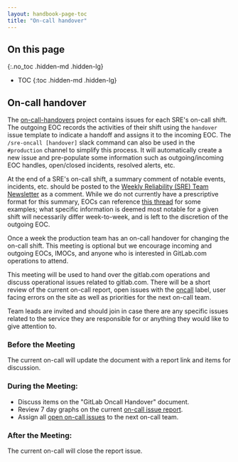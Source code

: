 ```yaml
---
layout: handbook-page-toc
title: "On-call handover"
---
```


## On this page
{:.no_toc .hidden-md .hidden-lg}

- TOC
{:toc .hidden-md .hidden-lg}

## On-call handover

The [on-call-handovers](https://gitlab.com/gitlab-com/gl-infra/on-call-handovers/issues) project contains issues for each SRE's on-call shift. The outgoing EOC records the activities of their shift using the `handover` issue template to indicate a handoff and assigns it to the incoming EOC. The `/sre-oncall [handover]` slack command can also be used in the `#production` channel to simplify this process. It will automatically create a new issue and pre-populate some information such as outgoing/incoming EOC handles, open/closed incidents, resolved alerts, etc.

At the end of a SRE's on-call shift, a summary comment of notable events, incidents, etc. should be posted to the [Weekly Reliability (SRE) Team Newsletter](ihttps://gitlab.com/gitlab-com/gl-infra/infrastructure/-/issues?label_name[]=Reliability-Team-Newsletter) as a comment. While we do not currently have a prescriptive format for this summary, EOCs can reference [this thread](https://gitlab.com/gitlab-com/gl-infra/infrastructure/-/issues/12323#note_487947960) for some examples; what specific information is deemed most notable for a given shift will necessarily differ week-to-week, and is left to the discretion of the outgoing EOC.

Once a week the production team has an on-call handover for changing the on-call shift. This meeting is optional but we encourage incoming and outgoing EOCs, IMOCs, and anyone who is interested in GitLab.com operations to attend.

This meeting will be used to hand over the gitlab.com operations and discuss operational issues related to gitlab.com. There will be a short review of the current on-call report, open issues with the [oncall](https://gitlab.com/gitlab-com/infrastructure/issues?scope=all&utf8=%E2%9C%93&state=opened&label_name[]=oncall) label, user facing errors on the site as well as priorities for the next on-call team.

Team leads are invited and should join in case there are any specific issues related to the service they are responsible for or anything they would like to give attention to.

### Before the Meeting

The current on-call will update the document with a report link and items for discussion.

### During the Meeting:

* Discuss items on the "GitLab Oncall Handover" document.
* Review 7 day graphs on the current [on-call issue report](https://gitlab.com/gitlab-com/infrastructure/issues?scope=all&utf8=%E2%9C%93&state=closed&label_name[]=oncall%20report).
* Assign all [open on-call issues](https://gitlab.com/gitlab-com/infrastructure/issues?scope=all&utf8=%E2%9C%93&state=opened&label_name[]=oncall) to the next on-call team.

### After the Meeting:

The current on-call will close the report issue.
